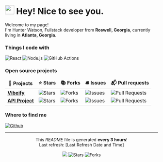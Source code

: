 <h1><img src="https://emojis.slackmojis.com/emojis/images/1531849430/4246/blob-sunglasses.gif?1531849430" width="30"/> Hey! Nice to see you.</h1>

<p>Welcome to my page! </br> I'm Hunter Watson, Fullstack developer from  <b>Roswell, Georgia</b>, currently living in <b>Atlanta, Georgia</b>. </p>

<h3>Things I code with</h3>
<p>
  <img alt="React" src="https://img.shields.io/badge/-React-45b8d8?style=flat-square&logo=react&logoColor=white" />
  <img alt="Node.js" src="https://img.shields.io/badge/-Node.js-43853d?style=flat-square&logo=Node.js&logoColor=white" />
  <img alt="GitHub Actions" src="https://img.shields.io/badge/-Github_Actions-2088FF?style=flat-square&logo=github-actions&logoColor=white" />
  <!-- Add other technologies you use here -->
</p>

<h3>Open source projects</h3>
<table>
  <thead align="center">
    <tr border: none;>
      <td><b>🎁 Projects</b></td>
      <td><b>⭐ Stars</b></td>
      <td><b>📚 Forks</b></td>
      <td><b>🛎 Issues</b></td>
      <td><b>📬 Pull requests</b></td>
    </tr>
  </thead>
  <tbody>
    <tr>
      <td><a href="https://github.com/hunter12756/Vibeify"><b>Vibeify</b></a></td>
      <td><img alt="Stars" src="https://img.shields.io/github/stars/hunter12756/Vibeify?style=flat-square&labelColor=343b41"/></td>
      <td><img alt="Forks" src="https://img.shields.io/github/forks/hunter12756/Vibeify?style=flat-square&labelColor=343b41"/></td>
      <td><img alt="Issues" src="https://img.shields.io/github/issues/hunter12756/Vibeify?style=flat-square&labelColor=343b41"/></td>
      <td><img alt="Pull Requests" src="https://img.shields.io/github/issues-pr/hunter12756/Vibeify?style=flat-square&labelColor=343b41"/></td>
    </tr>
    <tr>
      <td><a href="https://github.com/hunter12756/API-Project"><b>API Project</b></a></td>
      <td><img alt="Stars" src="https://img.shields.io/github/stars/hunter12756/API-Project?style=flat-square&labelColor=343b41"/></td>
      <td><img alt="Forks" src="https://img.shields.io/github/forks/hunter12756/API-Project?style=flat-square&labelColor=343b41"/></td>
      <td><img alt="Issues" src="https://img.shields.io/github/issues/hunter12756/API-Project?style=flat-square&labelColor=343b41"/></td>
      <td><img alt="Pull Requests" src="https://img.shields.io/github/issues-pr/hunter12756/API-Project?style=flat-square&labelColor=343b41"/></td>
    </tr>
    <!-- Add more projects if needed -->
  </tbody>
</table>



<h3>Where to find me</h3>
<p>
  <a href="https://github.com/hunter12756" target="_blank"><img alt="Github" src="https://img.shields.io/badge/GitHub-%2312100E.svg?&style=for-the-badge&logo=Github&logoColor=white" /></a>
  <!-- Add other social media links if desired -->
</p>

------------
<p align="center">This <i>README</i> file is generated <b>every 3 hours</b>!<br/>Last refresh: [Last Refresh Date and Time]</p>
<p align="center"><img src="https://github.com/hunter12756/hunter12756/workflows/README%20build/badge.svg" /> <img alt="Stars" src="https://img.shields.io/github/stars/hunter12756/hunter12756?style=flat-square&labelColor=343b41"/> <img alt="Forks" src="https://img.shields.io/github/forks/hunter12756/hunter12756?style=flat-square&labelColor=343b41"/></p>
